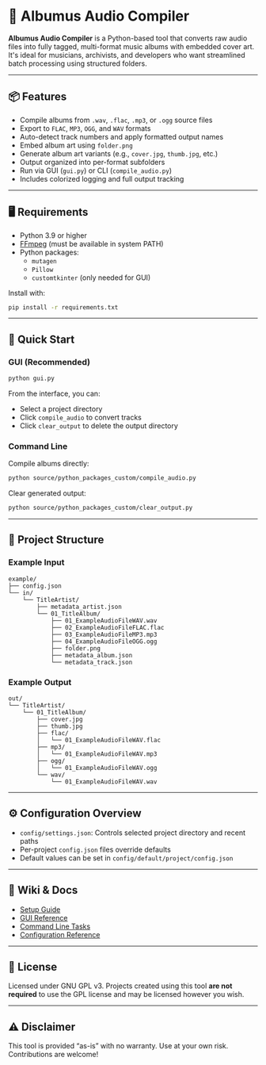 # 🎵 Albumus Audio Compiler

**Albumus Audio Compiler** is a Python-based tool that converts raw audio files into fully tagged, multi-format music albums with embedded cover art. It's ideal for musicians, archivists, and developers who want streamlined batch processing using structured folders.

---

## 📦 Features

- Compile albums from `.wav`, `.flac`, `.mp3`, or `.ogg` source files
- Export to `FLAC`, `MP3`, `OGG`, and `WAV` formats
- Auto-detect track numbers and apply formatted output names
- Embed album art using `folder.png`
- Generate album art variants (e.g., `cover.jpg`, `thumb.jpg`, etc.)
- Output organized into per-format subfolders
- Run via GUI (`gui.py`) or CLI (`compile_audio.py`)
- Includes colorized logging and full output tracking

---

## 🖥️ Requirements

- Python 3.9 or higher
- [FFmpeg](https://ffmpeg.org/) (must be available in system PATH)
- Python packages:
  - `mutagen`
  - `Pillow`
  - `customtkinter` (only needed for GUI)

Install with:
```bash
pip install -r requirements.txt
````

---

## 🚀 Quick Start

### GUI (Recommended)

```bash
python gui.py
```

From the interface, you can:

* Select a project directory
* Click `compile_audio` to convert tracks
* Click `clear_output` to delete the output directory

### Command Line

Compile albums directly:

```bash
python source/python_packages_custom/compile_audio.py
```

Clear generated output:

```bash
python source/python_packages_custom/clear_output.py
```

---

## 📂 Project Structure

### Example Input

```
example/
├── config.json
└── in/
    └── TitleArtist/
        ├── metadata_artist.json
        └── 01_TitleAlbum/
            ├── 01_ExampleAudioFileWAV.wav
            ├── 02_ExampleAudioFileFLAC.flac
            ├── 03_ExampleAudioFileMP3.mp3
            ├── 04_ExampleAudioFileOGG.ogg
            ├── folder.png
            ├── metadata_album.json
            └── metadata_track.json
```

### Example Output

```
out/
└── TitleArtist/
    └── 01_TitleAlbum/
        ├── cover.jpg
        ├── thumb.jpg
        ├── flac/
        │   └── 01_ExampleAudioFileWAV.flac
        ├── mp3/
        │   └── 01_ExampleAudioFileWAV.mp3
        ├── ogg/
        │   └── 01_ExampleAudioFileWAV.ogg
        └── wav/
            └── 01_ExampleAudioFileWAV.wav
```

---

## ⚙️ Configuration Overview

* `config/settings.json`: Controls selected project directory and recent paths
* Per-project `config.json` files override defaults
* Default values can be set in `config/default/project/config.json`

---

## 📖 Wiki & Docs

* [Setup Guide](./wiki/setup.md)
* [GUI Reference](./wiki/gui.md)
* [Command Line Tasks](./wiki/terminal.md)
* [Configuration Reference](./wiki/config.md)

---

## 📜 License

Licensed under GNU GPL v3. Projects created using this tool **are not required** to use the GPL license and may be licensed however you wish.

---

## ⚠️ Disclaimer

This tool is provided “as-is” with no warranty. Use at your own risk. Contributions are welcome!
